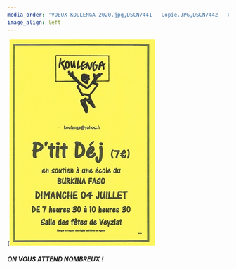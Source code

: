 ```yaml
---
media_order: 'VOEUX KOULENGA 2020.jpg,DSCN7441 - Copie.JPG,DSCN7442 - Copie.JPG,DSCN7443 - Copie.JPG,DSCN7440 - Copie.JPG,COURSE PAINLEVE.jpg,Voix de l''ain 31.01.2020.jpg,DSCN7159 - Copie.JPG,2020.07  Inondation 1.JPG,2020.07 Inondation 2.JPG,CM2 2.jpg,VOEUX MAIL.jpg,PHOTO-2021-01-07-11-29-49.jpg,PHOTO-2021-01-07-11-31-27.jpg,PHOTO-2021-01-07-11-31-53.jpg,PHOTO-2021-02-13-10-25-48.jpg,PHOTO-2021-02-13-10-34-28.1jpg.jpg,Chèque cross St Jo 2020.png,Affichette.jpg'
image_align: left
---
```


(![Affichette](Affichette.jpg "Affichette")


###### **ON VOUS ATTEND NOMBREUX !**